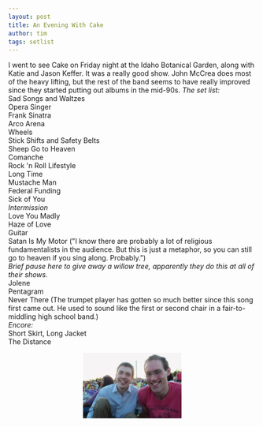 ```yaml
---
layout: post
title: An Evening With Cake
author: tim
tags: setlist
---
```

I went to see Cake on Friday night at the Idaho Botanical Garden, along with Katie and Jason Keffer. It was a really good show. John McCrea does most of the heavy lifting, but the rest of the band seems to have really improved since they started putting out albums in the mid-90s. *The set list:*  
Sad Songs and Waltzes  
Opera Singer  
Frank Sinatra  
Arco Arena  
Wheels  
Stick Shifts and Safety Belts  
Sheep Go to Heaven  
Comanche  
Rock 'n Roll Lifestyle  
Long Time  
Mustache Man  
Federal Funding  
Sick of You   
*Intermission*  
Love You Madly  
Haze of Love  
Guitar  
Satan Is My Motor ("I know there are probably a lot of religious fundamentalists in the audience. But this is just a metaphor, so you can still go to heaven if you sing along. Probably.")  
*Brief pause here to give away a willow tree, apparently they do this at all of their shows.*  
Jolene  
Pentagram  
Never There (The trumpet player has gotten so much better since this song first came out. He used to sound like the first or second chair in a fair-to-middling high school band.)  
*Encore:*  
Short Skirt, Long Jacket  
The Distance

<a href="/images/tim_jason.JPG"><img style="display:block; margin:0px auto 10px; text-align:center;cursor:pointer; cursor:hand;width: 200px; height: 133px;" src="/images/tim_jason.JPG" border="0" /></a>